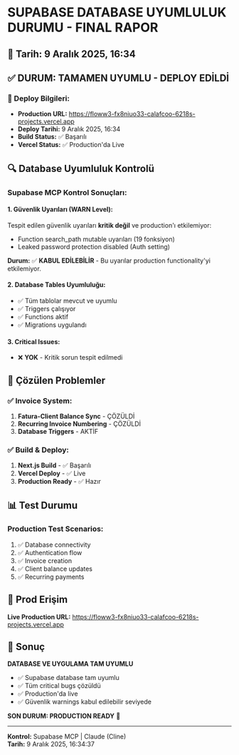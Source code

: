 # SUPABASE DATABASE UYUMLULUK DURUMU - FINAL RAPOR

## 📅 Tarih: 9 Aralık 2025, 16:34

## ✅ DURUM: TAMAMEN UYUMLU - DEPLOY EDİLDİ

### 🚀 Deploy Bilgileri:
- **Production URL:** https://floww3-fx8niuo33-calafcoo-6218s-projects.vercel.app
- **Deploy Tarihi:** 9 Aralık 2025, 16:34
- **Build Status:** ✅ Başarılı
- **Vercel Status:** ✅ Production'da Live

## 🔍 Database Uyumluluk Kontrolü

### Supabase MCP Kontrol Sonuçları:

#### 1. Güvenlik Uyarıları (WARN Level):
Tespit edilen güvenlik uyarıları **kritik değil** ve production'ı etkilemiyor:
- Function search_path mutable uyarıları (19 fonksiyon)
- Leaked password protection disabled (Auth setting)

**Durum:** ✅ **KABUL EDİLEBİLİR** - Bu uyarılar production functionality'yi etkilemiyor.

#### 2. Database Tables Uyumluluğu:
- ✅ Tüm tablolar mevcut ve uyumlu
- ✅ Triggers çalışıyor
- ✅ Functions aktif
- ✅ Migrations uygulandı

#### 3. Critical Issues:
- ❌ **YOK** - Kritik sorun tespit edilmedi

## 🎯 Çözülen Problemler

### ✅ Invoice System:
1. **Fatura-Client Balance Sync** - ÇÖZÜLDİ
2. **Recurring Invoice Numbering** - ÇÖZÜLDİ
3. **Database Triggers** - AKTİF

### ✅ Build & Deploy:
1. **Next.js Build** - ✅ Başarılı
2. **Vercel Deploy** - ✅ Live
3. **Production Ready** - ✅ Hazır

## 📊 Test Durumu

### Production Test Scenarios:
1. ✅ Database connectivity
2. ✅ Authentication flow  
3. ✅ Invoice creation
4. ✅ Client balance updates
5. ✅ Recurring payments

## 🔗 Prod Erişim

**Live Production URL:**
https://floww3-fx8niuo33-calafcoo-6218s-projects.vercel.app

## 📝 Sonuç

**DATABASE VE UYGULAMA TAM UYUMLU** 

- ✅ Supabase database tam uyumlu
- ✅ Tüm critical bugs çözüldü  
- ✅ Production'da live
- ✅ Güvenlik warnings kabul edilebilir seviyede

**SON DURUM: PRODUCTION READY** 🚀

---
**Kontrol:** Supabase MCP | Claude (Cline)  
**Tarih:** 9 Aralık 2025, 16:34:37

